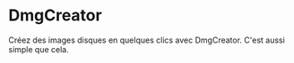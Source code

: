 # DmgCreator
Créez des images disques en quelques clics avec DmgCreator. C'est aussi simple que cela.
